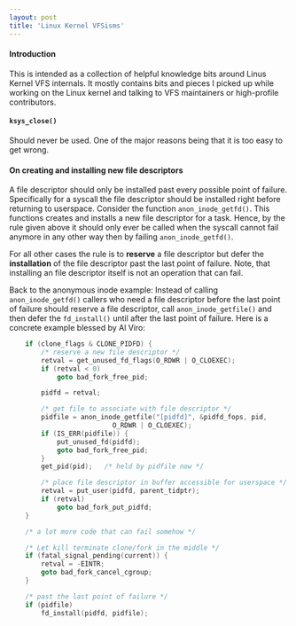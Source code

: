```yaml
---
layout: post
title: 'Linux Kernel VFSisms'
---
```


#### Introduction

This is intended as a collection of helpful knowledge bits around Linus Kernel
VFS internals. It mostly contains bits and pieces I picked up while working on
the Linux kernel and talking to VFS maintainers or high-profile contributors.

#### `ksys_close()`

Should never be used. One of the major reasons being that it is too easy to get
wrong.

#### On creating and installing new file descriptors

A file descriptor should only be installed past every possible point of
failure. Specifically for a syscall the file descriptor should be installed
right before returning to userspace.
Consider the function `anon_inode_getfd()`. This functions creates and installs
a new file descriptor for a task. Hence, by the rule given above it should only
ever be called when the syscall cannot fail anymore in any other way then by
failing `anon_inode_getfd()`.

For all other cases the rule is to **reserve** a file descriptor but defer the
**installation** of the file descriptor past the last point of failure. Note,
that installing an file descriptor itself is not an operation that can fail.

Back to the anonymous inode example: Instead of calling `anon_inode_getfd()`
callers who need a file descriptor before the last point of failure should
reserve a file descriptor, call `anon_inode_getfile()` and then defer the
`fd_install()` until after the last point of failure. Here is a concrete
example blessed by Al Viro:
```c
	if (clone_flags & CLONE_PIDFD) {
		/* reserve a new file descriptor */
		retval = get_unused_fd_flags(O_RDWR | O_CLOEXEC);
		if (retval < 0)
			goto bad_fork_free_pid;

		pidfd = retval;

		/* get file to associate with file descriptor */
		pidfile = anon_inode_getfile("[pidfd]", &pidfd_fops, pid,
					      O_RDWR | O_CLOEXEC);
		if (IS_ERR(pidfile)) {
			put_unused_fd(pidfd);
			goto bad_fork_free_pid;
		}
		get_pid(pid);	/* held by pidfile now */

		/* place file descriptor in buffer accessible for userspace */
		retval = put_user(pidfd, parent_tidptr);
		if (retval)
			goto bad_fork_put_pidfd;
	}

	/* a lot more code that can fail somehow */

	/* Let kill terminate clone/fork in the middle */
	if (fatal_signal_pending(current)) {
		retval = -EINTR;
		goto bad_fork_cancel_cgroup;
	}

	/* past the last point of failure */
	if (pidfile)
		fd_install(pidfd, pidfile);
```
